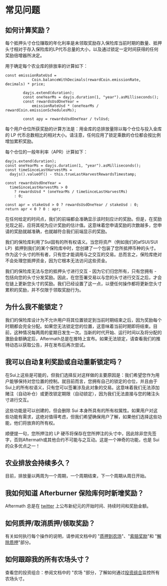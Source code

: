 # 常见问题

## **如何计算奖励？**

每个抵押头寸仓位赚取的年化利率是未领取奖励存入保险库当前时期的数量、抵押头寸相对于存入保险库的LP代币总量的大小，以及通过锁定一定时间获得的任何奖励倍增器所决定。

用于确定每个农业库的排放率的计算如下：

```
const emissionRateUsd =
            Coin.balanceWithDecimals(rewardCoin.emissionRate, decimals) * price;

        dayjs.extend(duration);
        const oneYearMs = dayjs.duration(1, "year").asMilliseconds();
        const rewardsUsdOneYear =
            emissionRateUsd * (oneYearMs / rewardCoin.emissionSchedulesMs);

        const apy = rewardsUsdOneYear / tvlUsd;
```

每个用户仓位所获奖励的计算方法是：用金库的总排放量除以每个仓位与投入金库的 LP 代币总数相比的相对大小。请注意，任何应用了锁定乘数的仓位都会按比例增加累积奖励。

每个仓位的一般年利率（APR）计算如下：

```
dayjs.extend(duration);
const oneYearMs = dayjs.duration(1, "year").asMilliseconds();
const timeSinceLastHarvestMs =
  dayjs().valueOf() - this.trueLastHarvestRewardsTimestamp;

const rewardsUsdOneYear =
  timeSinceLastHarvestMs > 0
    ? rewardsUsd * (oneYearMs / timeSinceLastHarvestMs)
    : 0;

const apr = stakeUsd > 0 ? rewardsUsdOneYear / stakeUsd : 0;
return apr < 0 ? 0 : apr;
```

在任何给定的时间点，我们的前端都会准确显示该时刻应计的奖励。但是，在奖励兑现之前，应将其视为应计奖励的估计值。这意味着您申请奖励的次数越多，您申请的奖励就越准确，也就越符合我们前端显示的奖励。

我们的保险库利用了Sui固有的所有权语义。当您将资产（例如我们的afSUI/SUI LP）抵押到我们的某个保险库中时，您创建了一个包装了您所抵押币种的头寸。作为这个头寸的所有者，只有您才能调用与之交互的交易。总而言之，保险库绝对不会处理您抵押资金，因为它根本无法访问这些资金。

我们的保险库无法与您的抵押头寸进行交互 - 因为它们归您所有，只有您拥有 - 包括向您的头寸分发奖励。因此，在您签署交易以与您的头寸进行交互之后，才会在链上更新您头寸的奖励。我们已经设置了这一点，以便任何操作都将更新您头寸累积的奖励，并不仅限于领取奖励行为。

## **为什么我不能锁定？**

我们的保险库设计为不允许用户将其位置锁定到当前时期结束之后，因为奖励每个时期都会完全分配。如果您无法锁定您的位置，这意味着当前时期即将结束。目前，这种情况每两周的星期日发生一次。当新的时代开始、运行时间以及将分配的激励金额确定后，Aftermath总是在推特上宣布。如果无法锁定，请查看我们的推特动态以获取公告，并在发布后再次尝试。

## **我可以自动复利奖励或自动重新锁定吗？**

在Sui上这些是可能的，但我们选择反对这样做的主要原因是：我们希望您作为用户能够保持对您位置的控制。就目前而言，您拥有自己的锁定的仓位，并且由于Sui上的所有权语义，只有您可以签署涉及此对象的交易。这意味着我们无法添加赌注（自动补仓）或更改锁定期限（自动锁定），因为我们无法直接与您的赌注头寸进行交互。

这些功能是可以创建的，但会删除 Sui 本身所具有的所有权属性。如果用户对这些功能有需求，这绝对值得考虑，但我们希望确保用户了解，如果他们选择这些功能，他们将放弃的所有权。

顺便提一句，您所押注的 LP 硬币将保存在您所押注的头寸中，因此除非您先签字，否则Aftermath或其他合约不可能与之互动。这是一个神奇的功能，也是 Sui 的众多优点之一！

## **农业排放会持续多久？**

目前，排放量以两周为一个周期，一个周期结束，下一个周期从周日开始。

## **我如何知道 Afterburner 保险库何时新增奖励？**

Aftermath 总是在 [twitter](https://twitter.com/AftermathFi) 上公布新纪元的开始时间、持续时间和奖励金额。

## **如何质押/取消质押/领取奖励？**

有关如何执行每个操作的说明，请参阅文档中的 "[质押到农场](jiao-cheng/jiang-zi-chan-di-ya-dao-nong-chang.md)"、"[索赔奖励](jiao-cheng/suo-pei-jiang-li.md)"和 "[解除质押](jiao-cheng/jie-chu-zhi-ya.md)"部分。

## **如何跟踪我的所有农场头寸？**

查看您的投资组合：参阅文档中的 "农场 "部分，了解如何通过[投资组合](../aftermath-dao-hang/cha-kan-nin-de-tou-zi-zu-he.md)监控所有农场头寸。

